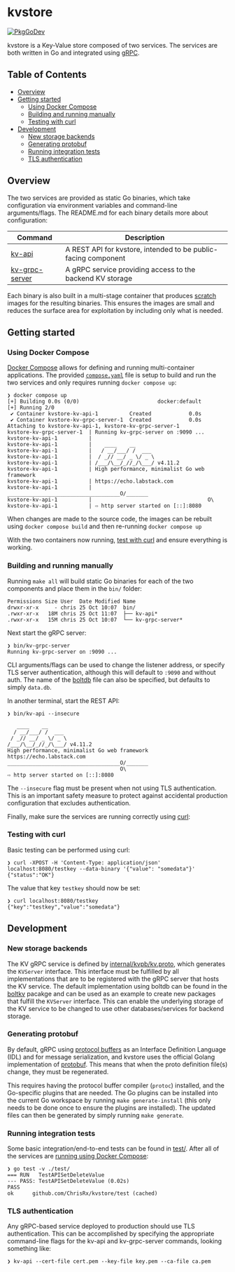 # kvstore

[![PkgGoDev](https://pkg.go.dev/badge/github.com/ChrisRx/kvstore)](https://pkg.go.dev/github.com/ChrisRx/kvstore)

kvstore is a Key-Value store composed of two services. The services are both written in Go and integrated using [gRPC](https://grpc.io/).

## Table of Contents

- [Overview](#overview)
- [Getting started](#getting-started)
  - [Using Docker Compose](#using-docker-compose)
  - [Building and running manually](#building-and-running-manually)
  - [Testing with curl](#testing-with-curl)
- [Development](#development)
  - [New storage backends](#new-storage-backends)
  - [Generating protobuf](#generating-protobuf)
  - [Running integration tests](#running-integration-tests)
  - [TLS authentication](#tls-authentication)

## Overview

The two services are provided as static Go binaries, which take configuration via environment variables and command-line arguments/flags. The README.md for each binary details more about configuration:

| Command | Description |
| --- | --- |
| [kv-api](cmd/kv-api/README.md) | A REST API for kvstore, intended to be public-facing component |
| [kv-grpc-server](cmd/kv-grpc-server/README.md) | A gRPC service providing access to the backend KV storage |

Each binary is also built in a multi-stage container that produces [scratch](https://hub.docker.com/_/scratch/) images for the resulting binaries. This ensures the images are small and reduces the surface area for exploitation by including only what is needed.


## Getting started


### Using Docker Compose

[Docker Compose](https://docs.docker.com/compose/) allows for defining and running multi-container applications. The provided [`compose.yaml`](compose.yaml) file is setup to build and run the two services and only requires running `docker compose up`:


```shell
❯ docker compose up
[+] Building 0.0s (0/0)                         docker:default
[+] Running 2/0
 ✔ Container kvstore-kv-api-1          Created            0.0s
 ✔ Container kvstore-kv-grpc-server-1  Created            0.0s
Attaching to kvstore-kv-api-1, kvstore-kv-grpc-server-1
kvstore-kv-grpc-server-1  | Running kv-grpc-server on :9090 ...
kvstore-kv-api-1          |
kvstore-kv-api-1          |    ____    __
kvstore-kv-api-1          |   / __/___/ /  ___
kvstore-kv-api-1          |  / _// __/ _ \/ _ \
kvstore-kv-api-1          | /___/\__/_//_/\___/ v4.11.2
kvstore-kv-api-1          | High performance, minimalist Go web framework
kvstore-kv-api-1          | https://echo.labstack.com
kvstore-kv-api-1          | ____________________________________O/_______
kvstore-kv-api-1          |                                     O\
kvstore-kv-api-1          | ⇨ http server started on [::]:8080
```

When changes are made to the source code, the images can be rebuilt using `docker compose build` and then re-running `docker compose up`

With the two containers now running, [test with curl](#testing-with-curl) and ensure everything is working.


### Building and running manually

Running `make all` will build static Go binaries for each of the two components and place them in the `bin/` folder:

```shell
Permissions Size User  Date Modified Name
drwxr-xr-x     - chris 25 Oct 10:07  bin/
.rwxr-xr-x   18M chris 25 Oct 11:07  ├── kv-api*
.rwxr-xr-x   15M chris 25 Oct 10:07  └── kv-grpc-server*
```

Next start the gRPC server:


```shell
❯ bin/kv-grpc-server
Running kv-grpc-server on :9090 ...
```

CLI arguments/flags can be used to change the listener address, or specify TLS server authentication, although this will default to `:9090` and without auth. The name of the [boltdb](https://github.com/etcd-io/bbolt) file can also be specified, but defaults to simply `data.db`.

In another terminal, start the REST API:

```shell
❯ bin/kv-api --insecure

   ____    __
  / __/___/ /  ___
 / _// __/ _ \/ _ \
/___/\__/_//_/\___/ v4.11.2
High performance, minimalist Go web framework
https://echo.labstack.com
____________________________________O/_______
                                    O\
⇨ http server started on [::]:8080
```

The `--insecure` flag must be present when not using TLS authentication. This is an important safety measure to protect against accidental production configuration that excludes authentication.

Finally, make sure the services are running correctly using [curl](testing-with-curl):


### Testing with curl

Basic testing can be performed using curl:

```shell
❯ curl -XPOST -H 'Content-Type: application/json' localhost:8080/testkey --data-binary '{"value": "somedata"}'
{"status":"OK"}
```

The value that key `testkey` should now be set:

```shell
❯ curl localhost:8080/testkey
{"key":"testkey","value":"somedata"}
```


## Development


### New storage backends

The KV gRPC service is defined by [internal/kvpb/kv.proto](internal/kvpb/kv.proto), which generates the `KVServer` interface. This interface must be fulfilled by all implementations that are to be registered with the gRPC server that hosts the KV service. The default implementation using boltdb can be found in the [boltkv](internal/boltkv) pacakge and can be used as an example to create new packages that fulfill the `KVServer` interface. This can enable the underlying storage of the KV service to be changed to use other databases/services for backend storage.


### Generating protobuf

By default, gRPC using [protocol buffers](https://protobuf.dev/) as an Interface Definition Language (IDL) and for message serialization, and kvstore uses the official Golang implementation of [protobuf](https://github.com/golang/protobuf). This means that when the proto definition file(s) change, they must be regenerated.

This requires having the protocol buffer compiler (`protoc`) installed, and the Go-specific plugins that are needed. The Go plugins can be installed into the current Go workspace by running `make generate-install` (this only needs to be done once to ensure the plugins are installed). The updated files can then be generated by simply running `make generate`.


### Running integration tests

Some basic integration/end-to-end tests can be found in [test/](test/). After all of the services are [running using Docker Compose](#using-docker-compose):

```shell
❯ go test -v ./test/
=== RUN   TestAPISetDeleteValue
--- PASS: TestAPISetDeleteValue (0.02s)
PASS
ok      github.com/ChrisRx/kvstore/test (cached)
```

### TLS authentication

Any gRPC-based service deployed to production should use TLS authentication. This can be accomplished by specifying the appropriate command-line flags for the kv-api and kv-grpc-server commands, looking something like:

```shell
❯ kv-api --cert-file cert.pem --key-file key.pem --ca-file ca.pem
```
